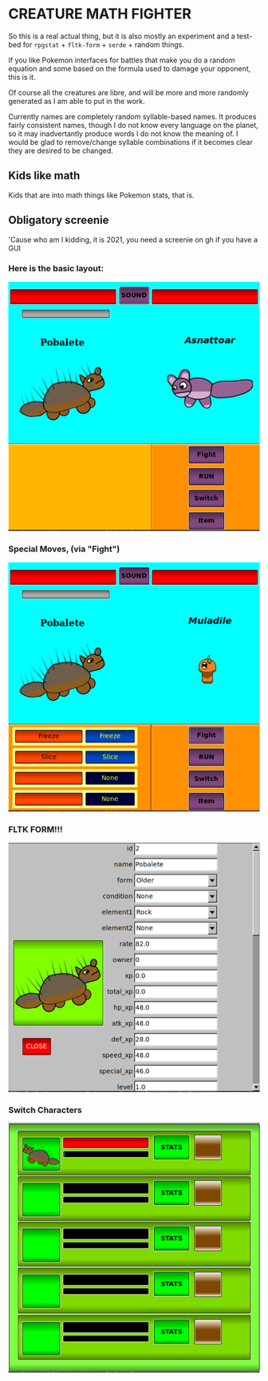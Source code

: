 # CREATURE MATH FIGHTER

So this is a real actual thing, but it is also mostly an experiment and a test-bed for `rpgstat` + `fltk-form` + `serde` + random things.

If you like Pokemon interfaces for battles that make you do a random equation and some based on the formula used to damage your opponent, this is it.

Of course all the creatures are libre, and will be more and more randomly generated as I am able to put in the work.

Currently names are completely random syllable-based names.  It produces fairly consistent names, though I do not know every language on the planet, so it may inadvertantly produce words I do not know the meaning of.  I would be glad to remove/change syllable combinations if it becomes clear they are desired to be changed.

## Kids like math

Kids that are into math things like Pokemon stats, that is.

## Obligatory screenie

'Cause who am I kidding, it is 2021, you need a screenie on gh if you have a GUI

### Here is the basic layout:

![Alt text](/screenies/ui.png?raw=true "UI")


### Special Moves, (via "Fight")

![Alt text](/screenies/fight.png?raw=true "UI")

### FLTK FORM!!!

![Alt text](/screenies/fltkform.png?raw=true "UI")


### Switch Characters

![Alt text](/screenies/switch.png?raw=true "UI")
